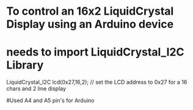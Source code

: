 # To control an 16x2 LiquidCrystal Display using an Arduino device

# needs to import LiquidCrystal_I2C Library

LiquidCrystal_I2C lcd(0x27,16,2);  // set the LCD address to 0x27 for a 16 chars and 2 line display

#Used A4 and A5 pin's for Arduino
